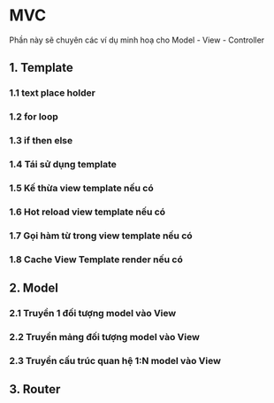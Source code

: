 # MVC

Phần này sẽ chuyên các ví dụ minh hoạ cho Model - View - Controller

## 1. Template
### 1.1 text place holder

### 1.2 for loop

### 1.3 if then else

### 1.4 Tái sử dụng template

### 1.5 Kế thừa view template nếu có

### 1.6 Hot reload view template nếu có

### 1.7 Gọi hàm từ trong view template nếu có

### 1.8 Cache View Template render nếu có

## 2. Model
### 2.1 Truyền 1 đối tượng model vào View

### 2.2 Truyền mảng đối tượng model vào View

### 2.3 Truyền cấu trúc quan hệ 1:N model vào View 

## 3. Router